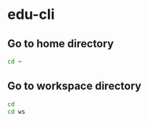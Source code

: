 # edu-cli

## Go to home directory

``` bash
cd ~
```

## Go to workspace directory

``` bash
cd
cd ws
```


